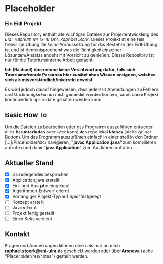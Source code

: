 # Placeholder

### Ein EidI Projekt

Dieses Repository enthält alle wichtigen Dateien zur Projektentwicklung des *EidI Tutorium Mi 16-18 Uhr, Raphael Störk.* 
Dieses Projekt ist eine rein freiwillige Übung die *keine* Voraussetzung für das Bestehen der EidI-Übung ist und ist dementsprechend was die Richtigkeit einzelner Lösungen/Ansätze angeht mit Vorsicht zu genießen. Dieses Repository ist nur für die Tutoriumsinterne Arbeit gedacht:

**Ich (Raphael) übernehme keine Verantwortung dafür, falls sich Tutoriumsfremde Personen hier zusätzliches Wissen aneignen, welches sich als misverständlich/inkorrekt erweist**

Es wird jedoch darauf hingewiesen, dass jederzeit Anmerkungen zu Fehlern und Unstimmigkeiten an mich gemeldet werden können, damit diese Projekt kontinuierlich up-to-date gehalten werden kann.

## Basic How To 

Um die Dateien zu bearbeiten oder das Programm auszuführen entweder alles **herunterladen** oder (wer kann) das repo lokal **klonen** (siehe grüner Button).
Um das Programm auszuführen einfach in einer shell in den Ordner [...]/Placeholder/src/ navigieren, **"javac Application.java"** zum kompilieren aufrufen und dann **"java Application"** zum Ausführen aufrufen. 

## Aktueller Stand
- [x] Grundlegendes besprochen
- [x] Application.java erstellt
- [x] Ein- und Ausgabe eingebaut 
- [x] Algorithmen-Entwurf erlernt
- [x] Vorrangiger Projekt-Typ auf *Spiel* festgelegt
- [ ] Konzept erstellt
- [ ] Java erlernt
- [ ] Projekt fertig gestellt
- [ ] Einen Keks verdient
 
## Kontakt

Fragen und Anmerkungen können direkt als mail an mich **raphael.stoerk@uni-ulm.de** geschickt werden oder über **Arsnova** (siehe "Placeholder/res/notes") gestellt werden. 
